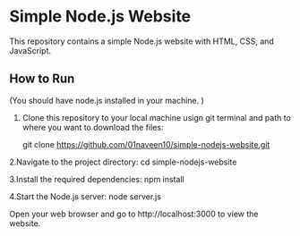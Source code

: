 # Simple Node.js Website

This repository contains a simple Node.js website with HTML, CSS, and JavaScript.

## How to Run
(You should have node.js installed in your machine.
)
1. Clone this repository to your local machine usign git terminal and path to where you want to download the files:

    git clone https://github.com/01naveen10/simple-nodejs-website.git

2.Navigate to the project directory:
    cd simple-nodejs-website

3.Install the required dependencies:
    npm install

4.Start the Node.js server:
    node server.js

Open your web browser and go to http://localhost:3000 to view the website.

